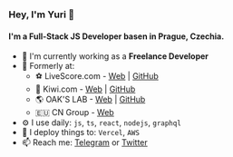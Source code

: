 ### Hey, I'm Yuri 👻

#### I'm a Full-Stack JS Developer basen in Prague, Czechia.

- 💪 I'm currently working as a **Freelance Developer**
- 🏢 Formerly at: 
  - ⚽️ LiveScore.com - [Web](https://livescore.com/) | [GitHub](https://github.com/minelytix)
  - 🛫 Kiwi.com - [Web](https://kiwi.com/) | [GitHub](https://github.com/kiwicom)
  - 🌎 OAK'S LAB - [Web](https://www.oakslab.com/) | [GitHub](https://github.com/oakslab)
  - 🇪🇺 CN Group - [Web](https://www.cngroup.dk/)
- ⚙️ I use daily: `js`, `ts`, `react`, `nodejs`, `graphql`
- 🎢 I deploy things to: `Vercel`, `AWS`
- 📫 Reach me: [Telegram](https://t.me/yyakovlev) or [Twitter](https://twitter.com/yakovlevyuri)
